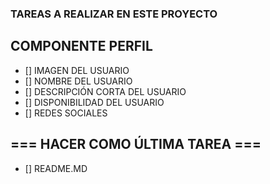 ### TAREAS A REALIZAR EN ESTE PROYECTO

## COMPONENTE PERFIL
- [] IMAGEN DEL USUARIO
- [] NOMBRE DEL USUARIO
- [] DESCRIPCIÓN CORTA DEL USUARIO
- [] DISPONIBILIDAD DEL USUARIO
- [] REDES SOCIALES

## === HACER COMO ÚLTIMA TAREA ===
- [] README.MD
